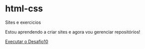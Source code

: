 # html-css
 Sites e exercicios 

 Estou aprendendo a criar sites e agora vou gerenciar repositórios!

 <a href="https://willianngns93.github.io/html-css/Desafio10/android.html">Executar o Desafio10</a>
